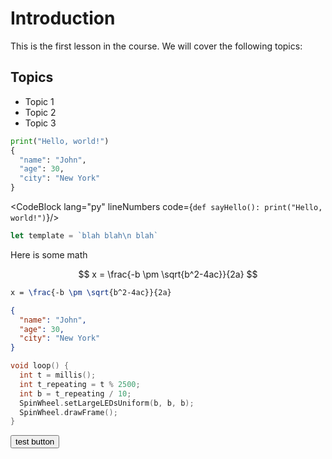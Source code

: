 # Introduction

This is the first lesson in the course. We will cover the following topics:

## Topics

- Topic 1
- Topic 2
- Topic 3

```python
print("Hello, world!")
{
  "name": "John",
  "age": 30,
  "city": "New York"
}
```

<script>
  import CodeBlock from '$lib/components/CodeBlock/CodeBlock.svelte'
</script>

<CodeBlock lang="py" lineNumbers code={`def sayHello():
  print("Hello, world!")`}/>

```js
let template = `blah blah\n blah`
```

Here is some math

$$
x = \frac{-b \pm \sqrt{b^2-4ac}}{2a}
$$

```latex
x = \frac{-b \pm \sqrt{b^2-4ac}}{2a}
```

```json
{
  "name": "John",
  "age": 30,
  "city": "New York"
}
```

```cpp
void loop() {
  int t = millis();
  int t_repeating = t % 2500;
  int b = t_repeating / 10;
  SpinWheel.setLargeLEDsUniform(b, b, b);
  SpinWheel.drawFrame();
}
```

<button type="button" class="btn preset-filled-primary-500">test button</button>

